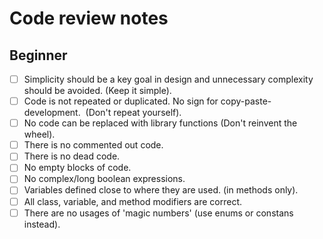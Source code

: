 # Code review notes

## Beginner

- [ ] Simplicity should be a key goal in design and unnecessary complexity should be avoided. (Keep it simple).
- [ ] Code is not repeated or duplicated. No sign for copy-paste-development.  (Don't repeat yourself).
- [ ] No code can be replaced with library functions (Don't reinvent the wheel).
- [ ] There is no commented out code.
- [ ] There is no dead code.
- [ ] No empty blocks of code.
- [ ] No complex/long boolean expressions.
- [ ] Variables defined close to where they are used. (in methods only).
- [ ] All class, variable, and method modifiers are correct.
- [ ] There are no usages of 'magic numbers' (use enums or constans instead).
